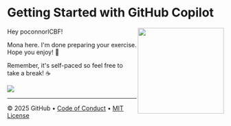 # Getting Started with GitHub Copilot

<img src="https://octodex.github.com/images/Professortocat_v2.png" align="right" height="200px" />

Hey poconnorICBF!

Mona here. I'm done preparing your exercise. Hope you enjoy! 💚

Remember, it's self-paced so feel free to take a break! ☕️

[![](https://img.shields.io/badge/Go%20to%20Exercise-%E2%86%92-1f883d?style=for-the-badge&logo=github&labelColor=197935)](https://github.com/poconnorICBF/Develop-with-AI-powered-code-suggestions-by-using-GitHub-Copilot-and-VS-Code/issues/1)

---

&copy; 2025 GitHub &bull; [Code of Conduct](https://www.contributor-covenant.org/version/2/1/code_of_conduct/code_of_conduct.md) &bull; [MIT License](https://gh.io/mit)

